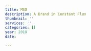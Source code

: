 ```yaml
---
title: MSD
description: A Brand in Constant Flux
thumbnail: ''
services: ''
categories: []
year: 2018
date: 

---
```

